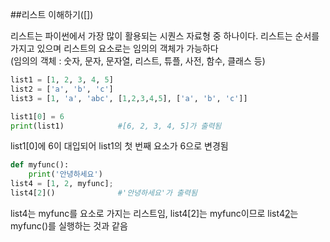##리스트 이해하기([])

리스트는 파이썬에서 가장 많이 활용되는 시퀀스 자료형 중 하나이다. 리스트는 순서를 가지고 있으며 리스트의 요소로는 임의의 객체가 가능하다<br>
(임의의 객체 : 숫자, 문자, 문자열, 리스트, 튜플, 사전, 함수, 클래스 등)

```python
list1 = [1, 2, 3, 4, 5]
list2 = ['a', 'b', 'c']
list3 = [1, 'a', 'abc', [1,2,3,4,5], ['a', 'b', 'c']]

list1[0] = 6
print(list1)            #[6, 2, 3, 4, 5]가 출력됨
```
list1[0]에 6이 대입되어 list1의 첫 번째 요소가 6으로 변경됨
```python
def myfunc():
    print('안녕하세요')
list4 = [1, 2, myfunc];
list4[2]()              #'안녕하세요'가 출력됨
```
list4는 myfunc를 요소로 가지는 리스트임, list4[2]는 myfunc이므로 list4[2]()는 myfunc()를 실행하는 것과 같음

